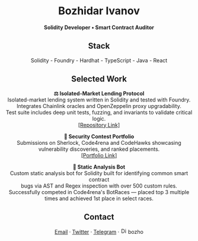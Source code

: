<h1 align="center">Bozhidar Ivanov</h1>
<p align="center">
  <strong>Solidity Developer • Smart Contract Auditor</strong><br>
</p>

<h2 align="center">Stack</h2>

<p align="center">
  Solidity - Foundry - Hardhat - TypeScript - Java - React<br>
</p>

<h2 align="center">Selected Work</h2>

<p align="center">
  <strong>⚖️ Isolated-Market Lending Protocol</strong><br>
  Isolated-market lending system written in Solidity and tested with Foundry.<br>
  Integrates Chainlink oracles and OpenZeppelin proxy upgradability.<br>
  Test suite includes deep unit tests, fuzzing, and invariants to validate critical logic.<br>
  <a href="https://github.com/notbozho/IsolatedLending">[Repository Link]</a>
</p>

<p align="center">
  <strong>🧪 Security Contest Portfolio</strong><br>
  Submissions on Sherlock, Code4rena and CodeHawks showcasing vulnerability discoveries, and ranked placements.<br>
  <a href="https://audits.sherlock.xyz/watson/Bozho">[Portfolio Link]</a>
</p>

<p align="center">
  <strong>🤖 Static Analysis Bot</strong><br>
  Custom static analysis bot for Solidity built for identifying common smart contract<br> bugs via AST and Regex inspection with over 500 custom rules.<br>
  Successfully competed in Code4rena's BotRaces — placed top 3 multiple times and achieved 1st place in select races.<br>
</p>

<h2 align="center">Contact</h2>
<p align="center">
  <a href="mailto:bozhoivanow@gmail.com">Email</a> · 
  <a href="https://twitter.com/0xBozho">Twitter</a> ·
  <a href="https://t.me/notbozho">Telegram</a> ·
  <img src="https://cdn.jsdelivr.net/gh/simple-icons/simple-icons/icons/discord.svg" alt="Discord" width="16" height="16"> bozho
</p>
